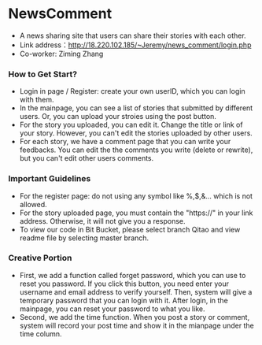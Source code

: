 # NewsComment


* A news sharing site that users can share their stories with each other.
* Link address：http://18.220.102.185/~Jeremy/news_comment/login.php
* Co-worker: Ziming Zhang

### How to Get Start? ###

* Login in page / Register: create your own userID, which you can login with them.
* In the mainpage, you can see a list of stories that submitted by different users.
  Or, you can upload your stroies using the post button.
* For the story you uploaded, you can edit it. Change the title or link of your story. However,
  you can't edit the stories uploaded by other users.
* For each story, we have a comment page that you can write your feedbacks. You can edit the 
  the comments you write (delete or rewrite), but you can't edit other users comments.

### Important Guidelines ###

* For the register page: do not using any symbol like %,$,&... which is not allowed.
* For the story uploaded page, you must contain the "https://" in your link address. Otherwise, it will not give you a response.
* To view our code in Bit Bucket, please select branch Qitao and view readme file by selecting master branch.
### Creative Portion ###

* First, we add a function called forget password, which you can use to reset you password. If you click this button,
  you need enter your username and email address to verify yourself. Then, system will give a temporary password that you
  can login with it. After login, in the mainpage, you can reset your password to what you like.
* Second, we add the time function. When you post a story or comment, system will record your post time and show it in the
  mianpage under the time column.